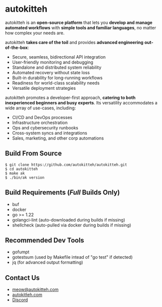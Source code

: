 # autokitteh

autokitteh is an **open-source platform** that lets you **develop and manage**
**automated workflows** with **simple tools and familiar languages**, no
matter how complex your needs are.

autokitteh **takes care of the toil** and provides **advanced engineering**
**out-of-the-box**:

- Secure, seamless, bidirectional API integration
- User-friendly monitoring and debugging
- Standalone and distributed system reliability
- Automated recovery without state loss
- Built-in durability for long-running workflows
- Readiness for world-class scalability needs
- Versatile deployment strategies

autokitteh promotes a developer-first approach, **catering to both**
**inexperienced beginners and busy experts**. Its versatility accommodates a
wide array of use-cases, including:

- CI/CD and DevOps processes
- Infrastructure orchestration
- Ops and cybersecurity runbooks
- Cross-system syncs and integrations
- Sales, marketing, and other corp automations

## Build From Source

```
$ git clone https://github.com/autokitteh/autokitteh.git
$ cd autokitteh
$ make ak
$ ./bin/ak version
```

## Build Requirements (_Full_ Builds Only)

- buf
- docker
- go >= 1.22
- golangci-lint (auto-downloaded during builds if missing)
- shellcheck (auto-pulled via docker during builds if missing)

## Recommended Dev Tools

- gofumpt
- gotestsum (used by Makefile intead of "go test" if detected)
- jq (for advanced output formatting)

## Contact Us

- meow@autokitteh.com
- [autokitteh.com](https://autokitteh.com)
- [Discord](https://discord.gg/UhnJuBarZQ)
